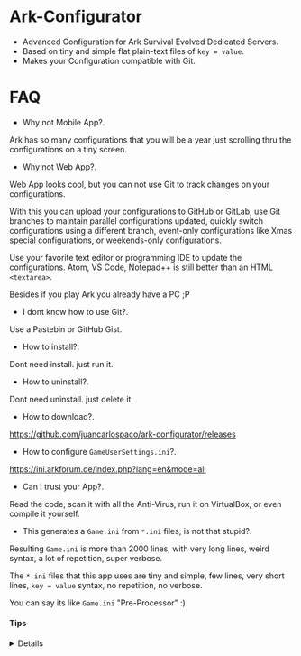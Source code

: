 # Ark-Configurator

- Advanced Configuration for Ark Survival Evolved Dedicated Servers.
- Based on tiny and simple flat plain-text files of `key = value`.
- Makes your Configuration compatible with Git.


# FAQ

- Why not Mobile App?.

Ark has so many configurations that you will be a year just scrolling thru the configurations on a tiny screen.

- Why not Web App?.

Web App looks cool, but you can not use Git to track changes on your configurations.

With this you can upload your configurations to GitHub or GitLab,
use Git branches to maintain parallel configurations updated,
quickly switch configurations using a different branch,
event-only configurations like Xmas special configurations,
or weekends-only configurations.

Use your favorite text editor or programming IDE to update the configurations.
Atom, VS Code, Notepad++ is still better than an HTML `<textarea>`.

Besides if you play Ark you already have a PC ;P

- I dont know how to use Git?.

Use a Pastebin or GitHub Gist.

- How to install?.

Dont need install. just run it.

- How to uninstall?.

Dont need uninstall. just delete it.

- How to download?.

https://github.com/juancarlospaco/ark-configurator/releases

- How to configure `GameUserSettings.ini`?.

https://ini.arkforum.de/index.php?lang=en&mode=all

- Can I trust your App?.

Read the code, scan it with all the Anti-Virus, run it on VirtualBox, or even compile it yourself.

- This generates a `Game.ini` from `*.ini` files, is not that stupid?.

Resulting `Game.ini` is more than 2000 lines, with very long lines, weird syntax, a lot of repetition, super verbose.

The `*.ini` files that this app uses are tiny and simple, few lines, very short lines, `key = value` syntax, no repetition, no verbose.

You can say its like `Game.ini` "Pre-Processor" :)


#### Tips

<details>

Set `MaxSpectators` to the same number of **active Admins** on your server, for security,
lets say you have 1 Admin, but more than 1 Spectator, then that means that someone hacked your server password.

Some configuration can be repeated on `Game.ini` & `GameUserSettings.ini`

On start Ark reads `Game.ini` first, then reads `GameUserSettings.ini`

Repeated configurations on `Game.ini` can be overwritten by `GameUserSettings.ini`

Not all configurations can be set on `GameUserSettings.ini`, for example core game configurations.

Not all configurations can be set on `Game.ini`, for example Mods.

This simple script reads all the `config/*.ini` and `config/*.json` files and generates 1 `*.ini` config file for all the ARK Survival Evolved settings.

To reduce lag, disable Brontos, replace them with other tameable dino.

To reduce lag, disable Volcano on Ragnarok.

To reduce lag, make your players spawn with 250~500 Kg weight, and disable adding more weight, if the player holds too much inventory the server lags, but if you set too low weight everyone complains.

To reduce lag, make your players spawn with very high Water stat, its annoying to drink water all the time and people make pipes everywhere.

Any mod that makes the birds go faster makes lag (Classic Flyer, Speed Saddle, Speed Soup, etc), instead make land dinos and water dinos faster to reduce lag and allows to travel faster.

Make Herbivores stronger and cheap Veggy Cakes so people tame more varied dinos, else everyone only tame Rexes and Gigas.

Dont use a high Harvest multiplier it makes lag, instead make stuff cheaper by reducing the crafting costs.

Make possible to use stuff from other maps without mods by adding those items to the supply crates.

Make possible to use dinos from other maps without mods by replacing useless dinos with the ones from other maps.

Dont use too high Speed multiplier on the player, makes lag and allows speed hacks.

Disable the Industrial Grinder it allows Dupes and hacks.

Prefer tiny mods to big heavy mods, multiple tiny mods are still better than one big heavy mod.

</details>
